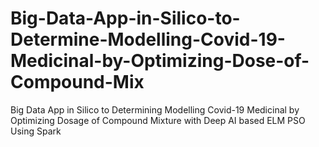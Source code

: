 # Big-Data-App-in-Silico-to-Determine-Modelling-Covid-19-Medicinal-by-Optimizing-Dose-of-Compound-Mix
Big Data App in Silico to Determining Modelling Covid-19 Medicinal by Optimizing Dosage of Compound Mixture with Deep AI based ELM PSO Using Spark
